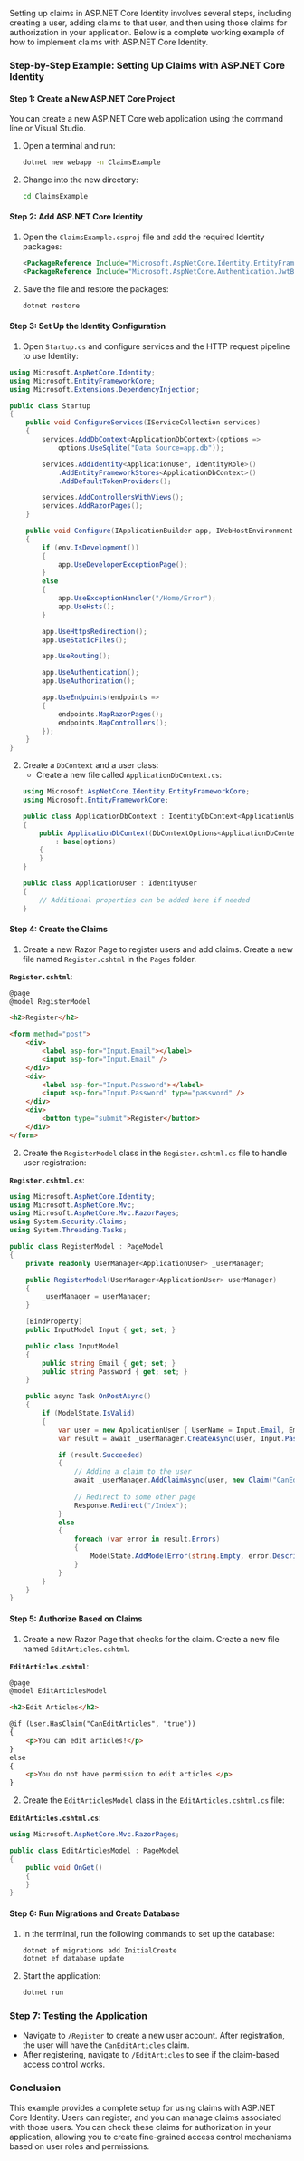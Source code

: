 Setting up claims in ASP.NET Core Identity involves several steps, including creating a user, adding claims to that user, and then using those claims for authorization in your application. Below is a complete working example of how to implement claims with ASP.NET Core Identity.

### Step-by-Step Example: Setting Up Claims with ASP.NET Core Identity

#### Step 1: Create a New ASP.NET Core Project

You can create a new ASP.NET Core web application using the command line or Visual Studio.

1. Open a terminal and run:
   ```bash
   dotnet new webapp -n ClaimsExample
   ```
2. Change into the new directory:
   ```bash
   cd ClaimsExample
   ```

#### Step 2: Add ASP.NET Core Identity

1. Open the `ClaimsExample.csproj` file and add the required Identity packages:
   ```xml
   <PackageReference Include="Microsoft.AspNetCore.Identity.EntityFrameworkCore" Version="7.0.0" />
   <PackageReference Include="Microsoft.AspNetCore.Authentication.JwtBearer" Version="7.0.0" />
   ```

2. Save the file and restore the packages:
   ```bash
   dotnet restore
   ```

#### Step 3: Set Up the Identity Configuration

1. Open `Startup.cs` and configure services and the HTTP request pipeline to use Identity:

```csharp
using Microsoft.AspNetCore.Identity;
using Microsoft.EntityFrameworkCore;
using Microsoft.Extensions.DependencyInjection;

public class Startup
{
    public void ConfigureServices(IServiceCollection services)
    {
        services.AddDbContext<ApplicationDbContext>(options =>
            options.UseSqlite("Data Source=app.db"));

        services.AddIdentity<ApplicationUser, IdentityRole>()
            .AddEntityFrameworkStores<ApplicationDbContext>()
            .AddDefaultTokenProviders();

        services.AddControllersWithViews();
        services.AddRazorPages();
    }

    public void Configure(IApplicationBuilder app, IWebHostEnvironment env)
    {
        if (env.IsDevelopment())
        {
            app.UseDeveloperExceptionPage();
        }
        else
        {
            app.UseExceptionHandler("/Home/Error");
            app.UseHsts();
        }

        app.UseHttpsRedirection();
        app.UseStaticFiles();

        app.UseRouting();

        app.UseAuthentication();
        app.UseAuthorization();

        app.UseEndpoints(endpoints =>
        {
            endpoints.MapRazorPages();
            endpoints.MapControllers();
        });
    }
}
```

2. Create a `DbContext` and a user class:
   - Create a new file called `ApplicationDbContext.cs`:
   ```csharp
   using Microsoft.AspNetCore.Identity.EntityFrameworkCore;
   using Microsoft.EntityFrameworkCore;

   public class ApplicationDbContext : IdentityDbContext<ApplicationUser>
   {
       public ApplicationDbContext(DbContextOptions<ApplicationDbContext> options)
           : base(options)
       {
       }
   }

   public class ApplicationUser : IdentityUser
   {
       // Additional properties can be added here if needed
   }
   ```

#### Step 4: Create the Claims

1. Create a new Razor Page to register users and add claims. Create a new file named `Register.cshtml` in the `Pages` folder.

**`Register.cshtml`**:
```html
@page
@model RegisterModel

<h2>Register</h2>

<form method="post">
    <div>
        <label asp-for="Input.Email"></label>
        <input asp-for="Input.Email" />
    </div>
    <div>
        <label asp-for="Input.Password"></label>
        <input asp-for="Input.Password" type="password" />
    </div>
    <div>
        <button type="submit">Register</button>
    </div>
</form>
```

2. Create the `RegisterModel` class in the `Register.cshtml.cs` file to handle user registration:

**`Register.cshtml.cs`**:
```csharp
using Microsoft.AspNetCore.Identity;
using Microsoft.AspNetCore.Mvc;
using Microsoft.AspNetCore.Mvc.RazorPages;
using System.Security.Claims;
using System.Threading.Tasks;

public class RegisterModel : PageModel
{
    private readonly UserManager<ApplicationUser> _userManager;

    public RegisterModel(UserManager<ApplicationUser> userManager)
    {
        _userManager = userManager;
    }

    [BindProperty]
    public InputModel Input { get; set; }

    public class InputModel
    {
        public string Email { get; set; }
        public string Password { get; set; }
    }

    public async Task OnPostAsync()
    {
        if (ModelState.IsValid)
        {
            var user = new ApplicationUser { UserName = Input.Email, Email = Input.Email };
            var result = await _userManager.CreateAsync(user, Input.Password);

            if (result.Succeeded)
            {
                // Adding a claim to the user
                await _userManager.AddClaimAsync(user, new Claim("CanEditArticles", "true"));
                
                // Redirect to some other page
                Response.Redirect("/Index");
            }
            else
            {
                foreach (var error in result.Errors)
                {
                    ModelState.AddModelError(string.Empty, error.Description);
                }
            }
        }
    }
}
```

#### Step 5: Authorize Based on Claims

1. Create a new Razor Page that checks for the claim. Create a new file named `EditArticles.cshtml`.

**`EditArticles.cshtml`**:
```html
@page
@model EditArticlesModel

<h2>Edit Articles</h2>

@if (User.HasClaim("CanEditArticles", "true"))
{
    <p>You can edit articles!</p>
}
else
{
    <p>You do not have permission to edit articles.</p>
}
```

2. Create the `EditArticlesModel` class in the `EditArticles.cshtml.cs` file:

**`EditArticles.cshtml.cs`**:
```csharp
using Microsoft.AspNetCore.Mvc.RazorPages;

public class EditArticlesModel : PageModel
{
    public void OnGet()
    {
    }
}
```

#### Step 6: Run Migrations and Create Database

1. In the terminal, run the following commands to set up the database:
   ```bash
   dotnet ef migrations add InitialCreate
   dotnet ef database update
   ```

2. Start the application:
   ```bash
   dotnet run
   ```

### Step 7: Testing the Application

- Navigate to `/Register` to create a new user account. After registration, the user will have the `CanEditArticles` claim.
- After registering, navigate to `/EditArticles` to see if the claim-based access control works.

### Conclusion

This example provides a complete setup for using claims with ASP.NET Core Identity. Users can register, and you can manage claims associated with those users. You can check these claims for authorization in your application, allowing you to create fine-grained access control mechanisms based on user roles and permissions.
